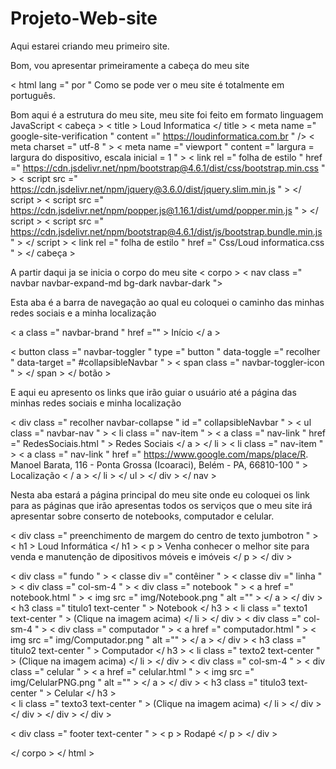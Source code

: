 # Projeto-Web-site
Aqui estarei criando meu primeiro site.

Bom, vou apresentar primeiramente a cabeça do meu site

< html  lang =" por " 
Como se pode ver o meu site é totalmente em português.

Bom aqui é a estrutura do meu site, meu site foi feito em formato linguagem JavaScript
< cabeça >
  < title > Loud Informatica </ title >
  < meta  name =" google-site-verification " content =" https://loudinformatica.com.br " />
  < meta  charset =" utf-8 " >
  < meta  name =" viewport " content =" largura = largura do dispositivo, escala inicial = 1 " >
  < link  rel =" folha de estilo " href =" https://cdn.jsdelivr.net/npm/bootstrap@4.6.1/dist/css/bootstrap.min.css " >
  < script  src =" https://cdn.jsdelivr.net/npm/jquery@3.6.0/dist/jquery.slim.min.js " > </ script >
  < script  src =" https://cdn.jsdelivr.net/npm/popper.js@1.16.1/dist/umd/popper.min.js " > </ script >
  < script  src =" https://cdn.jsdelivr.net/npm/bootstrap@4.6.1/dist/js/bootstrap.bundle.min.js " > </ script >
  < link  rel =" folha de estilo " href =" Css/Loud informatica.css " >
</ cabeça >

A partir daqui ja se inicia o corpo do meu site
< corpo >
< nav  class =" navbar navbar-expand-md bg-dark navbar-dark ">

Esta aba é a barra de navegação ao qual eu coloquei o  caminho das minhas redes sociais e a minha localização
<!-- Barra de navegação -->
< a  class =" navbar-brand " href ="" > Início </ a >  
<!-- Botão de alternar/recolher -->
< button  class =" navbar-toggler " type =" button " data-toggle =" recolher " data-target =" #collapsibleNavbar " >
  < span  class =" navbar-toggler-icon " > </ span >
</ botão >

E aqui eu apresento os links que irão guiar o usuário até a página das minhas redes sociais e minha localização
  <!-- Links da barra de navegação -->
< div  class =" recolher navbar-collapse " id =" collapsibleNavbar " >
  < ul  class =" navbar-nav " >
    < li  class =" nav-item " >
      < a  class =" nav-link " href =" RedesSociais.html " > Redes Sociais </ a >
    </ li >
    < li  class =" nav-item " >
      < a  class =" nav-link " href =" https://www.google.com/maps/place/R. Manoel Barata, 116 - Ponta Grossa (Icoaraci), Belém - PA, 66810-100 " > Localização < / a >
    </ li >
  </ ul >
</ div >
</ nav >

Nesta aba estará a página principal do meu site onde eu coloquei os link para as páginas que irão apresentas todos os serviços que o meu site irá apresentar sobre conserto de notebooks, computador e celular.

<!-- Página do site -->
< div  class =" preenchimento de margem do centro de texto jumbotron " >
  < h1 > Loud Informática </ h1 >
  < p > Venha conhecer o melhor site para venda e manutenção de dipositivos móveis e imóveis </ p > 
</ div >

<!-- Porta de acesso aos sites de manutenção dos aparelhos -->
< div  class =" fundo " >
< classe div  =" contêiner " >
  < classe div  =" linha " >
    < div  class =" col-sm-4 " >
      < div  class =" notebook " > < a  href =" notebook.html " > < img  src =" img/Notebook.png " alt ="" > </ a > </ div >
      < h3  class =" titulo1 text-center " > Notebook </ h3 >
      < li  class =" texto1 text-center " > (Clique na imagem acima) </ li >
    </ div >
    < div  class =" col-sm-4 " >
      < div  class =" computador " > < a  href =" computador.html " > < img  src =" img/Computador.png " alt ="" > </ a > </ div >
      < h3  class =" titulo2 text-center " > Computador </ h3 >
      < li  class =" texto2 text-center " > (Clique na imagem acima) </ li >
    </ div >
    < div  class =" col-sm-4 " >
      < div  class =" celular " > < a  href =" celular.html " > < img  src =" img/CelularPNG.png " alt ="" > </ a > </ div >
      < h3  class =" titulo3 text-center " > Celular </ h3 >        
      < li  class =" texto3 text-center " > (Clique na imagem acima) </ li >
    </ div >
  </ div >
</ div >
</ div >
<!-- Rodapé -->
< div  class =" footer text-center " >
  < p > Rodapé </ p >
</ div >

</ corpo >
</ html >
